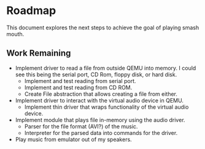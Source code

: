 # Roadmap

This document explores the next steps to achieve the goal of playing smash mouth.

## Work Remaining

* Implement driver to read a file from outside QEMU into memory. I could see this being the serial
  port, CD Rom, floppy disk, or hard disk.
  * Implement and test reading from serial port.
  * Implement and test reading from CD ROM.
  * Create File abstraction that allows creating a file from either.
* Implement driver to interact with the virtual audio device in QEMU.
    * Implement thin driver that wraps functionality of the virtual audio device.
* Implement module that plays file in-memory using the audio driver.
    * Parser for the file format (AVI?) of the music.
    * Interpreter for the parsed data into commands for the driver.
* Play music from emulator out of my speakers.
